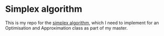 # Simplex algorithm

This is my repo for the [simplex algorithm](https://en.wikipedia.org/wiki/Simplex_algorithm), which I need to implement for an Optimisation and Approximation class as part of my master.
